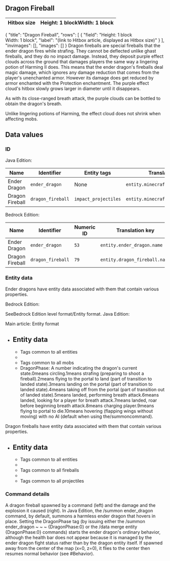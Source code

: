 ## Dragon Fireball
| Hitbox size | Height: 1 blockWidth: 1 block |
|-------------|-------------------------------|

{
    "title": "Dragon Fireball",
    "rows": [
        {
            "field": "Height: 1 block<br>Width: 1 block",
            "label": "(link to Hitbox article, displayed as Hitbox size)"
        }
    ],
    "invimages": [],
    "images": []
}
Dragon fireballs are special fireballs that the ender dragon fires while strafing. They cannot be deflected unlike ghast fireballs, and they do no impact damage. Instead, they deposit purple effect clouds across the ground that damages players the same way a lingering potion of Harming II does. This means that the ender dragon's fireballs deal magic damage, which ignores any damage reduction that comes from the player's unenchanted armor.  However its damage does get reduced by armor enchanted with the Protection enchantment. The purple effect cloud's hitbox slowly grows larger in diameter until it disappears.

As with its close-ranged breath attack, the purple clouds can be bottled to obtain the dragon's breath.

Unlike lingering potions of Harming, the effect cloud does not shrink when affecting mobs.


## Data values
### ID
Java Edition:

| Name            | Identifier        | Entity tags          | Translation key                    |
|-----------------|-------------------|----------------------|------------------------------------|
| Ender Dragon    | `ender_dragon`    | None                 | `entity.minecraft.ender_dragon`    |
| Dragon Fireball | `dragon_fireball` | `impact_projectiles` | `entity.minecraft.dragon_fireball` |

Bedrock Edition:

| Name            | Identifier        | Numeric ID | Translation key               |
|-----------------|-------------------|------------|-------------------------------|
| Ender Dragon    | `ender_dragon`    | `53`       | `entity.ender_dragon.name`    |
| Dragon Fireball | `dragon_fireball` | `79`       | `entity.dragon_fireball.name` |

### Entity data
Ender dragons have entity data associated with them that contain various properties.

Bedrock Edition:

SeeBedrock Edition level format/Entity format.
Java Edition:

Main article: Entity format
- Entity data
	- 
	- Tags common to all entities
	- 
	- Tags common to all mobs
	- DragonPhase: A number indicating the dragon's current state.0means circling.1means strafing (preparing to shoot a fireball).2means flying to the portal to land (part of transition to landed state).3means landing on the portal (part of transition to landed state).4means taking off from the portal (part of transition out of landed state).5means landed, performing breath attack.6means landed, looking for a player for breath attack.7means landed, roar before beginning breath attack.8means charging player.9means flying to portal to die.10means hovering (flapping wings without moving) with no AI (default when using the/summoncommand).

Dragon fireballs have entity data associated with them that contain various properties.

- Entity data
	- 
	- Tags common to all entities
	- 
	- Tags common to all fireballs
	- 
	- Tags common to all projectiles

### Command details
A dragon fireball spawned by a command (left) and the damage and the explosion it caused (right).
In Java Edition, the /summon ender_dragon command, by default, summons a harmless ender dragon that hovers in place. Setting the DragonPhase tag (by issuing either the /summon ender_dragon ~ ~ ~ {DragonPhase:0} or the /data merge entity <selector> {DragonPhase:0} commands) starts the ender dragon's ordinary behavior, although the health bar does not appear because it is managed by the ender dragon fight status rather than by the dragon entity itself. If spawned away from the center of the map (x=0, z=0), it flies to the center then resumes normal behavior (see #Behavior).


